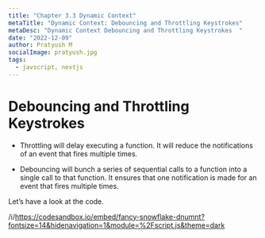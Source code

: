 ```yaml
---
title: "Chapter 3.3 Dynamic Context"
metaTitle: "Dynamic Context: Debouncing and Throttling Keystrokes"
metaDesc: "Dynamic Context Debouncing and Throttling Keystrokes  "
date: "2022-12-09"
author: Pratyush M
socialImage: pratyush.jpg
tags:
  - javscript, nextjs
---
```


# Debouncing and Throttling Keystrokes

- Throttling will delay executing a function. It will reduce the notifications of an event that fires multiple times.

- Debouncing will bunch a series of sequential calls to a function into a single call to that function. It ensures that one notification is made for an event that fires multiple times.

Let’s have a look at the code.

/i/https://codesandbox.io/embed/fancy-snowflake-dnumnt?fontsize=14&hidenavigation=1&module=%2Fscript.js&theme=dark
